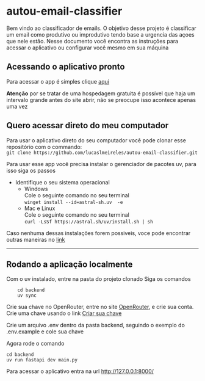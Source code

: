 # autou-email-classifier

Bem vindo ao classificador de emails. O objetivo desse projeto é classificar um email como produtivo ou improdutivo tendo base a urgencia das açoes que nele estão.
Nesse documento você encontra as instruções para acessar o aplicativo ou configurar você mesmo em sua máquina

## Acessando o aplicativo pronto

Para acessar o app é simples clique [aqui](https://autou-email-classifier-n8zz.onrender.com/)

**Atenção** por se tratar de uma hospedagem gratuita é possível que haja um intervalo grande antes do site abrir, não se preocupe isso acontece apenas uma vez

## Quero acessar direto do meu computador

Para usar o aplicativo direto do seu computador você pode clonar esse repositório com o commando: \
`git clone https://github.com/lucaslmeireles/autou-email-classifier.git`

Para usar esse app você precisa instalar o gerenciador de pacotes uv, para isso siga os passos

- Identifique o seu sistema operacional
  - Windows \
    Cole o seguinte comando no seu terminal \
    `winget install --id=astral-sh.uv  -e`
  - Mac e Linux \
    Cole o seguinte comando no seu terminal \
    `curl -LsSf https://astral.sh/uv/install.sh | sh`

Caso nenhuma dessas instalações forem possiveis, voce pode encontrar outras maneiras no
[link](https://docs.astral.sh/uv/getting-started/installation/#__tabbed_1_1)

---

## Rodando a aplicação localmente

Com o uv instalado, entre na pasta do projeto clonado
Siga os comandos

```
    cd backend
    uv sync
```

Crie sua chave no OpenRouter, entre no site [OpenRouter](https://openrouter.ai/), e crie sua conta.\
Crie uma chave usando o link [Criar sua chave](https://openrouter.ai/settings/keys)

Crie um arquivo .env dentro da pasta backend, seguindo o exemplo do .env.example e cole sua chave

Agora rode o comando

```
cd backend
uv run fastapi dev main.py
```

Para acessar o aplicativo entra na url http://127.0.0.1:8000/
